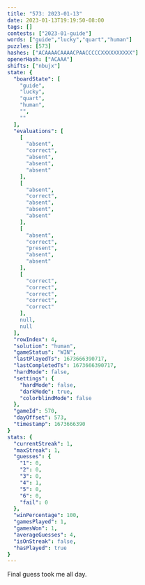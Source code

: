 ```yaml
---
title: "573: 2023-01-13"
date: 2023-01-13T19:19:50-08:00
tags: []
contests: ["2023-01-guide"]
words: ["guide","lucky","quart","human"]
puzzles: [573]
hashes: ["ACAAAACAAAACPAACCCCCXXXXXXXXXX"]
openerHash: ["ACAAA"]
shifts: ["nbujx"]
state: {
  "boardState": [
    "guide",
    "lucky",
    "quart",
    "human",
    "",
    ""
  ],
  "evaluations": [
    [
      "absent",
      "correct",
      "absent",
      "absent",
      "absent"
    ],
    [
      "absent",
      "correct",
      "absent",
      "absent",
      "absent"
    ],
    [
      "absent",
      "correct",
      "present",
      "absent",
      "absent"
    ],
    [
      "correct",
      "correct",
      "correct",
      "correct",
      "correct"
    ],
    null,
    null
  ],
  "rowIndex": 4,
  "solution": "human",
  "gameStatus": "WIN",
  "lastPlayedTs": 1673666390717,
  "lastCompletedTs": 1673666390717,
  "hardMode": false,
  "settings": {
    "hardMode": false,
    "darkMode": true,
    "colorblindMode": false
  },
  "gameId": 570,
  "dayOffset": 573,
  "timestamp": 1673666390
}
stats: {
  "currentStreak": 1,
  "maxStreak": 1,
  "guesses": {
    "1": 0,
    "2": 0,
    "3": 0,
    "4": 1,
    "5": 0,
    "6": 0,
    "fail": 0
  },
  "winPercentage": 100,
  "gamesPlayed": 1,
  "gamesWon": 1,
  "averageGuesses": 4,
  "isOnStreak": false,
  "hasPlayed": true
}
---
```

<!-- more -->
Final guess took me all day. 
